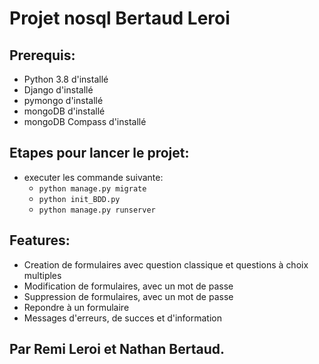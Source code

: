 # Projet nosql Bertaud Leroi

## Prerequis:
- Python 3.8 d'installé
- Django  d'installé
- pymongo  d'installé
- mongoDB d'installé
- mongoDB Compass d'installé


## Etapes pour lancer le projet:

- executer les commande suivante:
  - ```python manage.py migrate```
  - ```python init_BDD.py```
  - ```python manage.py runserver```

## Features:
  - Creation de formulaires avec question classique et questions à choix multiples
  - Modification de formulaires, avec un mot de passe
  - Suppression de formulaires, avec un mot de passe
  - Repondre à un formulaire
  - Messages d'erreurs, de succes et d'information

## Par Remi Leroi et Nathan Bertaud.
